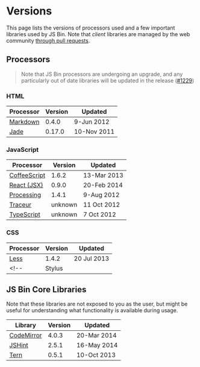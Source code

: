 # Versions

This page lists the versions of processors used and a few important libraries used by JS&nbsp;Bin. Note that _client_ libraries are managed by the web community [through pull requests](/help/adding-libraries).

## Processors

> Note that JS Bin processors are undergoing an upgrade, and any particularly out of date libraries will be updated in the release ([#1229](https://github.com/jsbin/jsbin/pull/1229))

### HTML

|Processor|Version|Updated|
|---|---|---|
|[Markdown](https://github.com/evilstreak/markdown-js/tree/v0.4.0/)|0.4.0|9-Jun 2012|
|[Jade](https://github.com/visionmedia/jade/tree/0.17.0)|0.17.0|10-Nov 2011|

### JavaScript

|Processor|Version|Updated|
|---|---|---|
|[CoffeeScript](https://github.com/jashkenas/coffeescript/tree/1.6.2)|1.6.2|13-Mar 2013|
|[React (JSX)](https://github.com/facebook/react/tree/v0.9.0)|0.9.0|20-Feb 2014|
|[Processing](https://github.com/processing-js/processing-js/tree/v1.4.1)|1.4.1|9-Aug 2012|
|[Traceur](https://github.com/phuu/jsbin/blob/e13b1a3b5e0fb626d2aba8941ccdbde196b314d2/public/js/vendor/traceur.js)|unknown|11 Oct 2012|
|[TypeScript](https://github.com/jsbin/jsbin/commit/353323759839a547fe4fa0453739ba8cf37fe071)|unknown|7 Oct 2012|

### CSS

|Processor|Version|Updated|
|---|---|---|
|[Less](https://github.com/less/less.js/tree/v1.4.2)|1.4.2|20 Jul 2013|
<!-- |Stylus|| -->


## JS Bin Core Libraries

Note that these libraries are not exposed to you as the user, but might be useful for understanding what functionality is available during usage.

|Library|Version|Updated|
|---|---|---|
|[CodeMirror](https://github.com/marijnh/CodeMirror/tree/2af72ea8a6e489a21e6b0e3f7168f058bffb64ee)|4.0.3|20-Mar 2014|
|[JSHint](https://github.com/jshint/jshint/tree/2.5.1)|2.5.1|16-May 2014|
|[Tern](https://github.com/marijnh/tern/tree/5ae2b7e6542e14de120ee3b31d4d7eb54b32093b)|0.5.1|10-Oct 2013|



